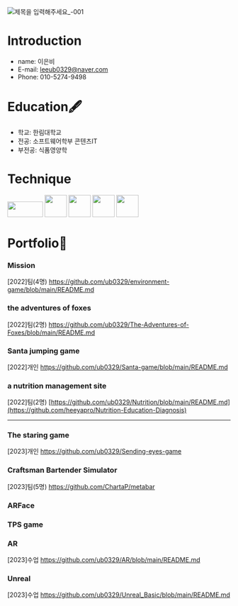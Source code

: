 ![제목을 입력해주세요_-001](https://github.com/ub0329/ub0329/assets/112606772/27846e9c-5475-4df6-a25c-43212e4c01c4)

# Introduction
 - name: 이은비
 - E-mail: leeub0329@naver.com
 - Phone: 010-5274-9498

 
# Education🖋️
  - 학교: 한림대학교
  - 전공: 소프트웨어학부 콘텐츠IT
  - 부전공: 식품영양학
# Technique
<img src="https://github.com/ub0329/ub0329/assets/112606772/ec5358f4-8352-4564-8510-3b09cc52f230"  width="80" height="35"/>
<img src="https://github.com/ub0329/ub0329/assets/112606772/196b716f-0d6c-4aef-b317-e4c8e4b5ad36"  width="50" height="50"/>
<img src="https://github.com/ub0329/ub0329/assets/112606772/1bc848af-b2fb-4f87-8343-d9307b82b918"  width="50" height="50"/>
<img src="https://github.com/ub0329/ub0329/assets/112606772/50908cae-989c-49d4-a039-f205e897892d"  width="50" height="50"/>
<img src="https://github.com/ub0329/ub0329/assets/112606772/f0f79e5f-1d82-4632-b068-b89e911ecda5"  width="50" height="50"/>

# Portfolio📔
### Mission
[2022]팀(4명)
https://github.com/ub0329/environment-game/blob/main/README.md
### the adventures of foxes
[2022]팀(2명)
https://github.com/ub0329/The-Adventures-of-Foxes/blob/main/README.md
### Santa jumping game
[2022]개인
https://github.com/ub0329/Santa-game/blob/main/README.md
### a nutrition management site
[2022]팀(2명)
[https://github.com/ub0329/Nutrition/blob/main/README.md](https://github.com/heeyapro/Nutrition-Education-Diagnosis)
***
### The staring game
[2023]개인
https://github.com/ub0329/Sending-eyes-game
### Craftsman Bartender Simulator
[2023]팀(5명)
https://github.com/ChartaP/metabar
### ARFace
### TPS game
### AR
[2023]수업
https://github.com/ub0329/AR/blob/main/README.md
### Unreal
[2023]수업
https://github.com/ub0329/Unreal_Basic/blob/main/README.md

 
